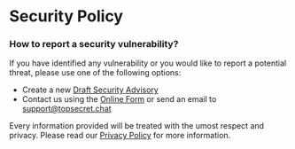 # Security Policy

### How to report a security vulnerability?

If you have identified any vulnerability or you would like to report a potential threat, please use one of the following options:

- Create a new [Draft Security Advisory](https://github.com/topsecret-chat/topsecret-chat/security/advisories/newabout)
- Contact us using the [Online Form](https://topsecretchat.ddns.net/app/contactus/contactus.html) or send an email to support@topsecret.chat

Every information provided will be treated with the umost respect and privacy. 
Please read our [Privacy Policy](https://topsecretchat.ddns.net/_en/privacy/) for more information.
